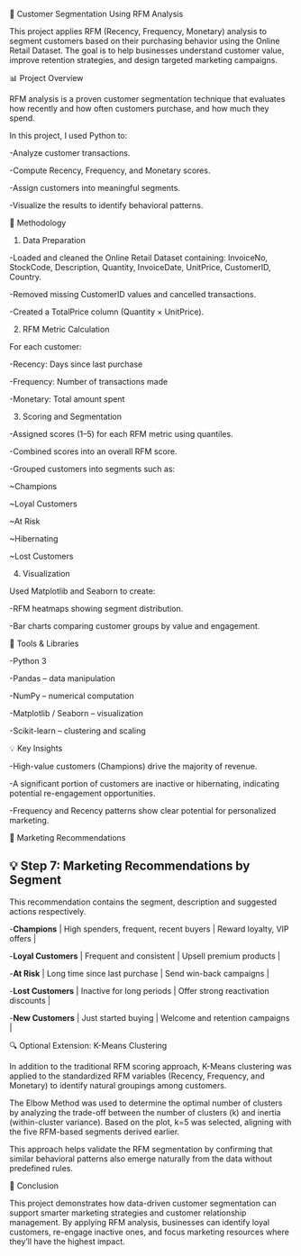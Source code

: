 🧩 Customer Segmentation Using RFM Analysis

This project applies RFM (Recency, Frequency, Monetary) analysis to segment customers based on their purchasing behavior using the Online Retail Dataset.
The goal is to help businesses understand customer value, improve retention strategies, and design targeted marketing campaigns.

📊 Project Overview

RFM analysis is a proven customer segmentation technique that evaluates how recently and how often customers purchase, and how much they spend.

In this project, I used Python to:

-Analyze customer transactions.

-Compute Recency, Frequency, and Monetary scores.

-Assign customers into meaningful segments.

-Visualize the results to identify behavioral patterns.

🧠 Methodology

1. Data Preparation

-Loaded and cleaned the Online Retail Dataset containing:
InvoiceNo, StockCode, Description, Quantity, InvoiceDate, UnitPrice, CustomerID, Country.

-Removed missing CustomerID values and cancelled transactions.

-Created a TotalPrice column (Quantity × UnitPrice).

2. RFM Metric Calculation

For each customer:

-Recency: Days since last purchase

-Frequency: Number of transactions made

-Monetary: Total amount spent

3. Scoring and Segmentation

-Assigned scores (1–5) for each RFM metric using quantiles.

-Combined scores into an overall RFM score.

-Grouped customers into segments such as:

~Champions

~Loyal Customers

~At Risk

~Hibernating

~Lost Customers

4. Visualization

Used Matplotlib and Seaborn to create:

-RFM heatmaps showing segment distribution.

-Bar charts comparing customer groups by value and engagement.

🧰 Tools & Libraries

-Python 3

-Pandas – data manipulation

-NumPy – numerical computation

-Matplotlib / Seaborn – visualization

-Scikit-learn – clustering and scaling

💡 Key Insights

-High-value customers (Champions) drive the majority of revenue.

-A significant portion of customers are inactive or hibernating, indicating potential re-engagement opportunities.

-Frequency and Recency patterns show clear potential for personalized marketing.

🎯 Marketing Recommendations

## 💡 Step 7: Marketing Recommendations by Segment
This recommendation contains the segment, description and suggested actions respectively.

-**Champions** | High spenders, frequent, recent buyers | Reward loyalty, VIP offers |

-**Loyal Customers** | Frequent and consistent | Upsell premium products |

-**At Risk** | Long time since last purchase | Send win-back campaigns |

-**Lost Customers** | Inactive for long periods | Offer strong reactivation discounts |

-**New Customers** | Just started buying | Welcome and retention campaigns |

🔍 Optional Extension: K-Means Clustering

In addition to the traditional RFM scoring approach, K-Means clustering was applied to the standardized RFM variables (Recency, Frequency, and Monetary) to identify natural groupings among customers.

The Elbow Method was used to determine the optimal number of clusters by analyzing the trade-off between the number of clusters (k) and inertia (within-cluster variance). Based on the plot, k=5 was selected, aligning with the five RFM-based segments derived earlier.

This approach helps validate the RFM segmentation by confirming that similar behavioral patterns also emerge naturally from the data without predefined rules.

🏁 Conclusion

This project demonstrates how data-driven customer segmentation can support smarter marketing strategies and customer relationship management.
By applying RFM analysis, businesses can identify loyal customers, re-engage inactive ones, and focus marketing resources where they’ll have the highest impact.
